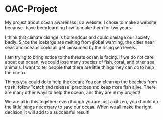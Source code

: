 # OAC-Project
My project about ocean awareness is a website. I chose to make a website because I have been learning how to make them for two years.

I think that climate change is horrendous and could damage our society badly. Since the icebergs are melting from global warming, the cities near seas and oceans could all get consumed by the rising sea levels. 

I am trying to bring notice to the threats ocean is facing. If we do not care about our ocean, we could lose many species of fish, coral, and other sea animals. I want to tell people that there are little things they can do to help the ocean.

Things you could do to help the ocean; You can clean up the beaches from trash, follow "catch and release" practices and keep more fish alive. There are many other ways to help the ocean, and they are in my project!

We are all in this together; even though you are just a citizen, you should do the little things necessary to save our ocean. When we all make the right decision, it will add to a successful result!
